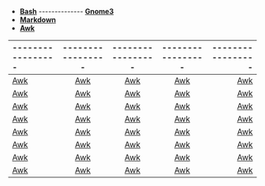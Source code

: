 - [**Bash**](https://github.com/jonhespeto/guides/blob/main/cheat_sheet/cheat_sheet_bash.pdf) --------------
  [**Gnome3**](https://github.com/jonhespeto/guides/blob/main/cheat_sheet/cheat_sheet_gnome3_v2.pdf)
- [**Markdown**](https://github.com/jonhespeto/guides/blob/main/cheat_sheet/cheat_sheet_markdown_opensource.com_.pdf)
- [**Awk**](https://github.com/jonhespeto/guides/blob/main/cheat_sheet/cheat_sheet_gnuawk_v3.pdf)


[awk]: https://github.com/jonhespeto/guides/blob/main/cheat_sheet/cheat_sheet_gnuawk_v3.pdf

|-----------------|-----------------|-----------------|-----------------|-----------------|
|:----------------|:---------------:|:---------------:|:---------------:|----------------:|
| [Awk][awk]      | [Awk][awk]      | [Awk][awk]      | [Awk][awk]      | [Awk][awk]      |
| [Awk][awk]      | [Awk][awk]      | [Awk][awk]      | [Awk][awk]      | [Awk][awk]      |
| [Awk][awk]      | [Awk][awk]      | [Awk][awk]      | [Awk][awk]      | [Awk][awk]      |
| [Awk][awk]      | [Awk][awk]      | [Awk][awk]      | [Awk][awk]      | [Awk][awk]      |
| [Awk][awk]      | [Awk][awk]      | [Awk][awk]      | [Awk][awk]      | [Awk][awk]      |
| [Awk][awk]      | [Awk][awk]      | [Awk][awk]      | [Awk][awk]      | [Awk][awk]      |
| [Awk][awk]      | [Awk][awk]      | [Awk][awk]      | [Awk][awk]      | [Awk][awk]      |
| [Awk][awk]      | [Awk][awk]      | [Awk][awk]      | [Awk][awk]      | [Awk][awk]      |